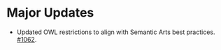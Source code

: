 # Major Updates

- Updated OWL restrictions to align with Semantic Arts best practices. [#1062](https://github.com/semanticarts/gist/issues/1062).
